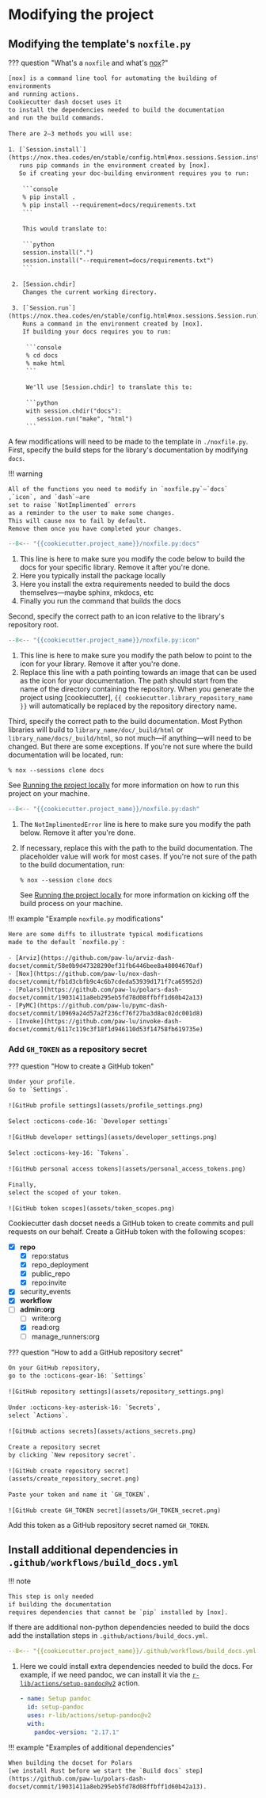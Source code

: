 # Modifying the project

## Modifying the template's `noxfile.py`

??? question "What's a `noxfile` and what's [nox]?"

    [nox] is a command line tool for automating the building of environments
    and running actions.
    Cookiecutter dash docset uses it
    to install the dependencies needed to build the documentation
    and run the build commands.

    There are 2–3 methods you will use:

    1. [`Session.install`](https://nox.thea.codes/en/stable/config.html#nox.sessions.Session.install)
       runs pip commands in the environment created by [nox].
       So if creating your doc-building environment requires you to run:

        ```console
        % pip install .
        % pip install --requirement=docs/requirements.txt
        ```

        This would translate to:

        ```python
        session.install(".")
        session.install("--requirement=docs/requirements.txt")
        ```

     2. [Session.chdir]
        Changes the current working directory.

     3. [`Session.run`](https://nox.thea.codes/en/stable/config.html#nox.sessions.Session.run)
        Runs a command in the environment created by [nox].
        If building your docs requires you to run:

         ```console
         % cd docs
         % make html
         ```

         We'll use [Session.chdir] to translate this to:

         ```python
         with session.chdir("docs"):
            session.run("make", "html")
         ```

A few modifications will need to be made to the template in `./noxfile.py`.
First,
specify the build steps for the library's documentation
by modifying `docs`.

!!! warning

    All of the functions you need to modify in `noxfile.py`—`docs`
    ,`icon`, and `dash`—are
    set to raise `NotImplimented` errors
    as a reminder to the user to make some changes.
    This will cause nox to fail by default.
    Remove them once you have completed your changes.

```python title="./noxfile.py"
--8<-- "{{cookiecutter.project_name}}/noxfile.py:docs"
```

1. This line is here
   to make sure you modify the code below
   to build the docs for your specific library.
   Remove it after you're done.
2. Here you typically install the package locally
3. Here you install
   the extra requirements needed to build the docs themselves—maybe
   sphinx, mkdocs, etc
4. Finally you run the command that builds the docs

Second,
specify the correct path to an icon
relative to the library's repository root.

```python title="./noxfile.py"
--8<-- "{{cookiecutter.project_name}}/noxfile.py:icon"
```

1. This line is here
   to make sure you modify the path below
   to point to the icon for your library.
   Remove it after you're done.
2. Replace this line
   with a path pointing towards an image
   that can be used as the icon for your documentation.
   The path should start from the name of the
   directory containing the repository.
   When you generate the project using [cookiecutter],
   `{{ cookiecutter.library_repository_name }}` will automatically be replaced
   by the repository directory name.

Third,
specify the correct path to the build documentation.
Most Python libraries will build
to `library_name/doc/_build/html`
or `library_name/docs/_build/html`,
so not much—if
anything—will
need to be changed.
But there are some exceptions.
If you're not sure where the build documentation will be located,
run:

```console
% nox --sessions clone docs
```

See [Running the project locally]
for more information
on how to run this project
on your machine.

```python title="./noxfile.py"
--8<-- "{{cookiecutter.project_name}}/noxfile.py:dash"
```

<!-- prettier-ignore -->
1.   The `NotImplimentedError` line
     is here to make sure you modify the path below.
     Remove it after you're done.
2.   If necessary,
     replace this with the path to the build documentation.
     The placeholder value will work for most cases.
     If you're not sure of the path to the build documentation,
     run:

     ```console
     % nox --session clone docs
     ```

     See [Running the project locally]
     for more information on kicking off the build process
     on your machine.

!!! example "Example `noxfile.py` modifications"

    Here are some diffs to illustrate typical modifications
    made to the default `noxfile.py`:

    - [Arviz](https://github.com/paw-lu/arviz-dash-docset/commit/58e0b9d47328290ef31fb6446bee8a48004670af)
    - [Nox](https://github.com/paw-lu/nox-dash-docset/commit/fb1d3cbfb9c4c6b7cdeda53939d171f7ca65952d)
    - [Polars](https://github.com/paw-lu/polars-dash-docset/commit/19031411a8eb295eb5fd78d08ffbff1d60b42a13)
    - [PyMC](https://github.com/paw-lu/pymc-dash-docset/commit/10969a24d57a2f236cf76f27ba3d8ac02dc001d8)
    - [Invoke](https://github.com/paw-lu/invoke-dash-docset/commit/6117c119c3f18f1d946110d53f14758fb619735e)

### Add `GH_TOKEN` as a repository secret

??? question "How to create a GitHub token"

    Under your profile.
    Go to `Settings`.

    ![GitHub profile settings](assets/profile_settings.png)

    Select :octicons-code-16: `Developer settings`

    ![GitHub developer settings](assets/developer_settings.png)

    Select :octicons-key-16: `Tokens`.

    ![GitHub personal access tokens](assets/personal_access_tokens.png)

    Finally,
    select the scoped of your token.

    ![GitHub token scopes](assets/token_scopes.png)

Cookiecutter dash docset needs a GitHub token
to create commits and pull requests on our behalf.
Create a GitHub token with the following scopes:

<!-- prettier-ignore -->
- [x] **repo**
    - [x] repo:status
    - [x] repo_deployment
    - [x] public_repo
    - [x] repo:invite
- [x] security_events
- [x] **workflow**
- [ ] **admin:org**
    - [ ] write:org
    - [x] read:org
    - [ ] manage_runners:org

??? question "How to add a GitHub repository secret"

    On your GitHub repository,
    go to the :octicons-gear-16: `Settings`

    ![GitHub repository settings](assets/repository_settings.png)

    Under :octicons-key-asterisk-16: `Secrets`,
    select `Actions`.

    ![GitHub actions secrets](assets/actions_secrets.png)

    Create a repository secret
    by clicking `New repository secret`.

    ![GitHub create repository secret](assets/create_repository_secret.png)

    Paste your token and name it `GH_TOKEN`.

    ![GitHub create GH_TOKEN secret](assets/GH_TOKEN_secret.png)

Add this token as a GitHub repository secret
named `GH_TOKEN`.

## Install additional dependencies in `.github/workflows/build_docs.yml`

!!! note

    This step is only needed
    if building the documentation
    requires dependencies that cannot be `pip` installed by [nox].

If there are additional non-python dependencies needed to build the docs
add the installation steps in `.github/actions/build_docs.yml`.

```yaml title=".github/workflows/build_docs.yml"
--8<-- "{{cookiecutter.project_name}}/.github/workflows/build_docs.yml:dependencies"
```

1.  Here we could install extra dependencies
    needed to build the docs.
    For example,
    if we need pandoc,
    we can install it via the [`r-lib/actions/setup-pandoc@v2`](https://github.com/r-lib/actions/tree/v2/setup-pandoc) action.

    ```yaml
    - name: Setup pandoc
      id: setup-pandoc
      uses: r-lib/actions/setup-pandoc@v2
      with:
        pandoc-version: "2.17.1"
    ```

!!! example "Examples of additional dependencies"

    When building the docset for Polars
    [we install Rust before we start the `Build docs` step](https://github.com/paw-lu/polars-dash-docset/commit/19031411a8eb295eb5fd78d08ffbff1d60b42a13).

[nox]: https://nox.thea.codes/en/stable/
[running the project locally]: running_the_project_locally.md
[session.chdir]: https://nox.thea.codes/en/stable/config.html#nox.sessions.Session.chdir
